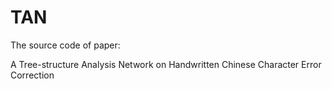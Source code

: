 # TAN
The source code of paper:

  A Tree-structure Analysis Network on Handwritten Chinese Character Error Correction
